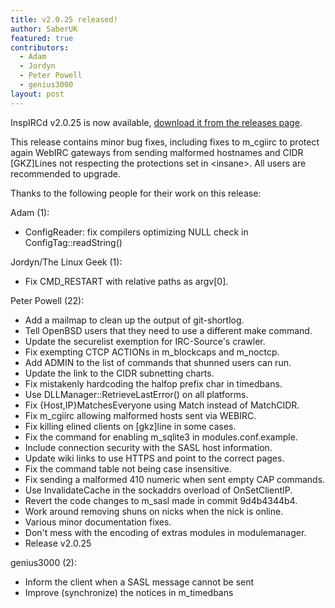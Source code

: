 ```yaml
---
title: v2.0.25 released!
author: SaberUK
featured: true
contributors:
  - Adam
  - Jordyn
  - Peter Powell
  - genius3000
layout: post
---
```


InspIRCd v2.0.25 is now available, [download it from the releases page](https://github.com/inspircd/inspircd/releases).

This release contains minor bug fixes, including fixes to m\_cgiirc to protect again WebIRC gateways from sending malformed hostnames and CIDR [GKZ]Lines not respecting the protections set in &lt;insane&gt;. All users are recommended to upgrade.

<!--more-->

Thanks to the following people for their work on this release:

Adam (1):

  - ConfigReader: fix compilers optimizing NULL check in ConfigTag::readString()

Jordyn/The Linux Geek (1):

  - Fix CMD_RESTART with relative paths as argv[0].

Peter Powell (22):

  - Add a mailmap to clean up the output of git-shortlog.
  - Tell OpenBSD users that they need to use a different make command.
  - Update the securelist exemption for IRC-Source's crawler.
  - Fix exempting CTCP ACTIONs in m\_blockcaps and m\_noctcp.
  - Add ADMIN to the list of commands that shunned users can run.
  - Update the link to the CIDR subnetting charts.
  - Fix mistakenly hardcoding the halfop prefix char in timedbans.
  - Use DLLManager::RetrieveLastError() on all platforms.
  - Fix {Host,IP}MatchesEveryone using Match instead of MatchCIDR.
  - Fix m_cgiirc allowing malformed hosts sent via WEBIRC.
  - Fix killing elined clients on [gkz]line in some cases.
  - Fix the command for enabling m_sqlite3 in modules.conf.example.
  - Include connection security with the SASL host information.
  - Update wiki links to use HTTPS and point to the correct pages.
  - Fix the command table not being case insensitive.
  - Fix sending a malformed 410 numeric when sent empty CAP commands.
  - Use InvalidateCache in the sockaddrs overload of OnSetClientIP.
  - Revert the code changes to m_sasl made in commit 9d4b4344b4.
  - Work around removing shuns on nicks when the nick is online.
  - Various minor documentation fixes.
  - Don't mess with the encoding of extras modules in modulemanager.
  - Release v2.0.25

genius3000 (2):

  - Inform the client when a SASL message cannot be sent
  - Improve (synchronize) the notices in m_timedbans

